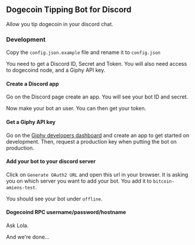## Dogecoin Tipping Bot for Discord

Allow you tip dogecoin in your discord chat.

### Development

Copy the `config.json.example` file and rename it to `config.json`

You need to get a Discord ID, Secret and Token. You will also need access to dogecoind node, and a Giphy API key.

#### Create a Discord app

Go on the Discord page create an app. You will see your bot ID and secret.

Now make your bot an user. You can then get your token.

#### Get a Giphy API key

Go on the [Giphy developers dashboard](https://developers.giphy.com/dashboard/) and create an app to get started on development. Then, request a production key when putting the bot on production.

#### Add your bot to your discord server

Click on `Generate OAuth2 URL` and open this url in your browser. It is asking you on which server you want to add your bot.
You add it to `bitcoin-amiens-test`.

You should see your bot under `offline`.

#### Dogecoind RPC username/password/hostname

Ask Lola.


And we're done...

